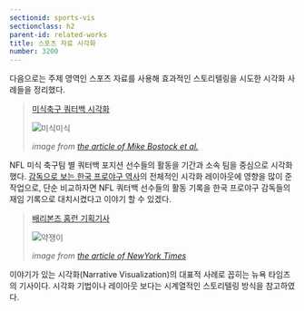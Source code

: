 ```yaml
---
sectionid: sports-vis
sectionclass: h2
parent-id: related-works
title: 스포츠 자료 시각화
number: 3200
---
```

다음으로는 주제 영역인 스포츠 자료를 사용해 효과적인 스토리텔링을 시도한 시각화 사례들을 정리했다.

> [미식축구 쿼터백 시각화][1]
>
> ![미식미식](http://dl.dropbox.com/s/ei0ykihtnlqpyde/Eli_Manning.png)
>
> *image from [the article of Mike Bostock et al.](http://www.nytimes.com/newsgraphics/2013/09/28/eli-manning-milestone/)*

NFL 미식 축구팀 별 쿼터백 포지션 선수들의 활동을 기간과 소속 팀을 중심으로 시각화했다. [감독으로 보는 한국 프로야구 역사](http://kbl-history.jaryogujo.io/)의 전체적인 시각화 레이아웃에 영향을 많이 준 작업으로, 단순 비교하자면 NFL 쿼터백 선수들의 활동 기록을 한국 프로야구 감독들의 재임 기록으로 대치시켰다고 이야기 할 수 있겠다.

> [배리본즈 홈런 기획기사][8]
>
> ![약쟁이](http://dl.dropbox.com/s/h5ciara9bxv85z5/case-bonds.png)
>
> *image from [the article of NewYork Times][8]*

이야기가 있는 시각화(Narrative Visualization)의 대표적 사례로 꼽히는 뉴욕 타임즈의 기사이다. 시각화 기법이나 레이아웃 보다는 시계열적인 스토리텔링 방식을 참고하였다.

[info_vis]: http://www.infovis-wiki.net/index.php?title=Information_Visualization
[visual_cue]: http://www.infovis-wiki.net/index.php?title=Visual_Cue
[glyph]: http://www.infovis-wiki.net/index.php?title=Glyph
[ui]: https://ko.wikipedia.org/wiki/%EC%82%AC%EC%9A%A9%EC%9E%90_%EC%9D%B8%ED%84%B0%ED%8E%98%EC%9D%B4%EC%8A%A4
[1]: http://www.nytimes.com/newsgraphics/2013/09/28/eli-manning-milestone/
[2]: http://www.stonesc.com/Vis08_Workshop/DVD/Reijner_submission.pdf
[3]: http://gfzpublic.gfz-potsdam.de/pubman/item/escidoc:100075:1/component/escidoc:100074/7_GISDAY-2012_sips_pinus_bib.pdf%3Bjsessionid=554A634777B67F600FFE69D67CE829F5
[4]: https://www.youtube.com/watch?v=OZMubJ0v32Q
[5]: https://namu.wiki/w/KBO%20%EB%A6%AC%EA%B7%B8
[6]: https://ko.wikipedia.org/wiki/KBO_%EB%A6%AC%EA%B7%B8
[7]: http://www.koreabaseball.com/History/Top/Hitter.aspx
[8]: http://www.nytimes.com/2006/04/02/sports/20060402_BONDS_GRAPHIC.html?_r=0
